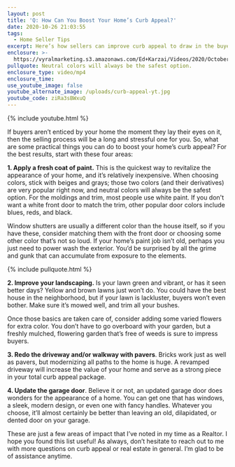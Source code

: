 ```yaml
---
layout: post
title: 'Q: How Can You Boost Your Home’s Curb Appeal?'
date: 2020-10-26 21:03:55
tags:
  - Home Seller Tips
excerpt: Here’s how sellers can improve curb appeal to draw in the buyers.
enclosure: >-
  https://vyralmarketing.s3.amazonaws.com/Ed+Karzai/Videos/2020/October/Q-+How+Can+You+Boost+Your+Homes+Curb+Appeal_.mp4
pullquote: Neutral colors will always be the safest option.
enclosure_type: video/mp4
enclosure_time:
use_youtube_image: false
youtube_alternate_image: /uploads/curb-appeal-yt.jpg
youtube_code: ziRa3sBWxuQ
---
```


{% include youtube.html %}

If buyers aren’t enticed by your home the moment they lay their eyes on it, then the selling process will be a long and stressful one for you. So, what are some practical things you can do to boost your home’s curb appeal? For the best results, start with these four areas:&nbsp;

**1\. Apply a fresh coat of paint.** This is the quickest way to revitalize the appearance of your home, and it’s relatively inexpensive. When choosing colors, stick with beiges and grays; those two colors (and their derivatives) are very popular right now, and neutral colors will always be the safest option. For the moldings and trim, most people use white paint. If you don't want a white front door to match the trim, other popular door colors include blues, reds, and black.&nbsp;

Window shutters are usually a different color than the house itself, so if you have these, consider matching them with the front door or choosing some other color that’s not so loud. If your home’s paint job isn’t old, perhaps you just need to power wash the exterior. You’d be surprised by all the grime and gunk that can accumulate from exposure to the elements.&nbsp;

{% include pullquote.html %}

**2\. Improve your landscaping.** Is your lawn green and vibrant, or has it seen better days? Yellow and brown lawns just won’t do. You could have the best house in the neighborhood, but if your lawn is lackluster, buyers won’t even bother. Make sure it’s mowed well, and trim all your bushes.&nbsp;

Once those basics are taken care of, consider adding some varied flowers for extra color. You don’t have to go overboard with your garden, but a freshly mulched, flowering garden that’s free of weeds is sure to impress buyers.&nbsp;

**3\. Redo the driveway and/or walkway with pavers**. Bricks work just as well as pavers, but modernizing all paths to the home is huge. A revamped driveway will increase the value of your home and serve as a strong piece in your total curb appeal package.&nbsp;

**4\. Update the garage door**. Believe it or not, an updated garage door does wonders for the appearance of a home. You can get one that has windows, a sleek, modern design, or even one with fancy handles. Whatever you choose, it’ll almost certainly be better than leaving an old, dilapidated, or dented door on your garage.&nbsp;

These are just a few areas of impact that I’ve noted in my time as a Realtor. I hope you found this list useful\! As always, don’t hesitate to reach out to me with more questions on curb appeal or real estate in general. I’m glad to be of assistance anytime.